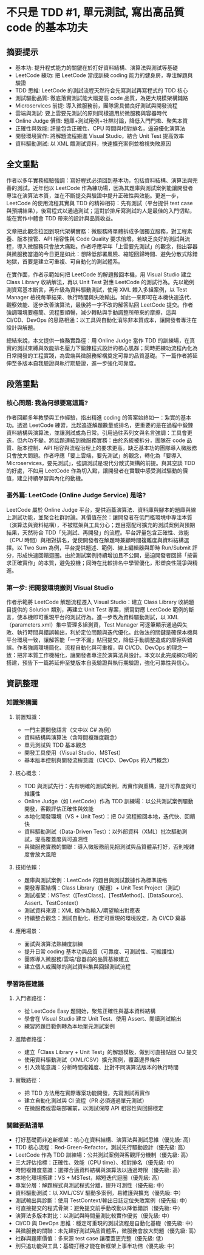 # 不只是 TDD #1, 單元測試, 寫出高品質 code 的基本功夫

## 摘要提示
- 基本功: 提升程式能力的關鍵在於打好資料結構、演算法與測試等基礎
- LeetCode 練功: 把 LeetCode 當成訓練 coding 能力的健身房，專注解題與驗證
- TDD 思維: LeetCode 的測試流程天然符合先寫測試再寫程式的 TDD 核心
- 測試驅動品質: 徹底落實測試能大幅提高 code 品質，為更大規模架構鋪路
- Microservices 前提: 導入微服務前，團隊需具備良好測試與開發流程
- 雲端與測試: 要上雲要先測試的原則同樣適用於微服務與容器時代
- Online Judge 價值: 題庫+測試用例+社群討論，降低入門門檻、聚焦本質
- 正確性與效能: 評量包含正確性、CPU 時間與相對排名，逼迫優化演算法
- 開發環境實作: 將解題流程搬進 Visual Studio，結合 Unit Test 提高效率
- 資料驅動測試: 以 XML 餵測試資料，快速擴充案例並檢視失敗原因

## 全文重點
作者以多年實務經驗強調：寫好程式必須回到基本功，包括資料結構、演算法與完善的測試。近年他以 LeetCode 作為練功場，因為其題庫與測試案例能讓開發者專注在演算法本質，並在不斷提交與驗證中提升正確性與效能。更進一步，LeetCode 的使用流程其實與 TDD 的精神相符：先有測試（平台提供 test case 與預期結果），後寫程式以通過測試；這對於排斥寫測試的人是最佳的入門切點，能在實作中體會 TDD 帶來的設計與品質收益。

文章把此觀念拉回到現代架構實務：微服務將單體拆成多個獨立服務，對工程素養、版本控管、API 相容性與 Code Quality 要求倍增。若缺乏良好的測試與流程，導入微服務只會放大痛點。作者呼應早年「上雲要先測試」的觀念，指出容器與微服務當道的今日更是如此：想降低部署風險、縮短回歸時間、避免分散式除錯地獄，首要是建立可重複、可自動化的測試體系。

在實作面，作者示範如何把 LeetCode 的解題搬回本機，用 Visual Studio 建立 Class Library 收納解法，再以 Unit Test 對應 LeetCode 的測試行為。先以範例測資寫基本斷言，再升級為資料驅動測試，使用 XML 餵入多組案例，以 Test Manager 檢視每筆結果、執行時間與失敗輸出。如此一來即可在本機快速迭代、觀察效能、逐步改善演算法，最後將一字不改的解答貼回 LeetCode 提交。作者強調環境要極簡、流程要順暢，減少轉貼與手動調整所帶來的摩擦，這與 CI/CD、DevOps 的思路相通：以工具與自動化消除非本質成本，讓開發者專注在設計與解題。

總結來說，本文提供一條務實路徑：用 Online Judge 當作 TDD 的訓練場，在真實的測試束縛與效能排名壓力下鍛鍊程式設計的核心肌群；同時把練功流程內化為日常開發的工程實踐，為雲端與微服務架構奠定可靠的品質基礎。下一篇作者將延伸至多版本自我驗證與執行期驗證，進一步強化可靠度。

## 段落重點
### 核心問題: 我為何想要寫這篇?
作者回顧多年教學與工作經驗，指出精進 coding 的答案始終如一：紮實的基本功。透過 LeetCode 練習，比起追逐解題數量或排名，更重要的是在過程中鍛鍊資料結構與演算法，並讓測試成為日常。引用過往系列文與名言強調：工具會更迭，但內功不變。將話題連結到微服務實務：由於系統被拆分，團隊在 code 品質、版本控制、API 相容與流程治理上的要求更高，缺乏基本功的團隊導入微服務只會放大問題。作者呼應「要上雲端，要先測試」的觀念，轉化為「要導入 Microservices，要先測試」，強調測試是現代分散式架構的前提。與其空談 TDD 的好處，不如用 LeetCode 作為切入點，讓開發者在實戰中感受測試驅動的價值，建立持續學習與內化的動機。

### 番外篇: LeetCode (Online Judge Service) 是啥?
LeetCode 屬於 Online Judge 平台，提供涵蓋演算法、資料庫與腳本的題庫與線上測試功能，並聚合社群討論。其價值在於：讓開發者在低門檻環境中專注本質（演算法與資料結構），不被框架與工具分心；題目搭配可擴充的測試案例與預期結果，天然符合 TDD「先測試、再開發」的流程。平台評量包含正確性、效能（CPU 時間）與相對排名，促使開發者在解題時兼顧時間複雜度與資料結構選擇。以 Two Sum 為例，平台提供題述、範例、線上編輯器與即時 Run/Submit 評分，形成快速回饋迴圈。由於測試案例持續增加且不公開，逼迫開發者回歸「按需求正確實作」的本質，避免投機；同時在比較排名中學習優化，形塑良性競爭與精進。

### 第一步: 把開發環境搬到 Visual Studio
作者示範將 LeetCode 解題流程遷入 Visual Studio：建立 Class Library 收納題目提供的 Solution 類別，再建立 Unit Test 專案，撰寫對應 LeetCode 範例的斷言，使本機即可重現平台的測試行為。進一步改為資料驅動測試，以 XML （parameters.xml）集中管理多組測資，Test Manager 可逐筆顯示通過與失敗、執行時間與錯誤輸出，利於定位問題與迭代優化。此做法的關鍵是確保本機與平台環境一致，讓解答能「一字不漏」貼回提交，降低手動調整造成的摩擦與錯誤。作者強調環境簡化、流程自動化與可重複，與 CI/CD、DevOps 的理念一致：把非本質工作機械化，讓開發者專注於演算法與設計。本文以此完成練功場的搭建，預告下一篇將延伸至雙版本自我驗證與執行期驗證，強化可靠性與信心。

## 資訊整理

### 知識架構圖
1. 前置知識：
   - 一門主要開發語言（文中以 C# 為例）
   - 資料結構與演算法（含時間複雜度觀念）
   - 單元測試與 TDD 基本觀念
   - 開發工具使用（Visual Studio、MSTest）
   - 基本版本控制與開發流程意識（CI/CD、DevOps 的入門概念）

2. 核心概念：
   - TDD 與測試先行：先有明確的測試案例，再實作與重構，提升可靠度與可維護性
   - Online Judge（如 LeetCode）作為 TDD 訓練場：以公共測試案例驅動開發，客觀評估正確性與效能
   - 本地化開發環境（VS + Unit Test）：把 OJ 流程搬回本地，迭代快、回饋快
   - 資料驅動測試（Data-Driven Test）：以外部資料（XML）批次驅動測試，提高覆蓋度與可追溯性
   - 與微服務實務的關聯：導入微服務前先把測試與品質體系打好，否則複雜度會放大風險

3. 技術依賴：
   - 題庫與測試案例：LeetCode 的題目與測試數據作為標準規格
   - 開發專案結構：Class Library（解題）+ Unit Test Project（測試）
   - 測試框架：MSTest（[TestClass]、[TestMethod]、[DataSource]、Assert、TestContext）
   - 測試資料來源：XML 檔作為輸入/期望輸出對應表
   - 持續整合觀念：測試自動化、穩定可重現的環境設定，為 CI/CD 奠基

4. 應用場景：
   - 面試與演算法熟練度訓練
   - 提升日常 coding 基本功與品質（可靠度、可測試性、可維護性）
   - 團隊導入微服務/雲端/容器前的品質基線建立
   - 建立個人或團隊的測試資料集與回歸測試流程

### 學習路徑建議
1. 入門者路徑：
   - 從 LeetCode Easy 題開始，聚焦正確性與基本資料結構
   - 學會在 Visual Studio 建立 Unit Test、使用 Assert、閱讀測試輸出
   - 練習將題目範例轉為本地單元測試案例

2. 進階者路徑：
   - 建立「Class Library + Unit Test」的解題模板，做到可直接貼回 OJ 提交
   - 使用資料驅動測試（XML/CSV）擴充案例，覆蓋邊界條件
   - 引入效能意識：分析時間複雜度、比對不同演算法版本的執行時間

3. 實戰路徑：
   - 把 TDD 方法用在實際專案功能開發，先寫測試再實作
   - 建立自動化測試與 CI 流程（PR 必須通過單元測試）
   - 在微服務或雲端部署前，以測試保障 API 相容性與回歸穩定

### 關鍵要點清單
- 打好基礎而非追新框架：核心在資料結構、演算法與測試思維（優先級: 高）
- TDD 核心流程：Red-Green-Refactor，測試先行驅動設計（優先級: 高）
- LeetCode 作為 TDD 訓練場：公共測試案例與客觀評分機制（優先級: 高）
- 三大評估指標：正確性、效能（CPU time）、相對排名（優先級: 中）
- 時間複雜度意識：選擇合適資料結構與演算法以通過時限（優先級: 高）
- 本地化環境搭建：VS + MSTest，縮短迭代迴圈（優先級: 高）
- 專案分層：解題程式與測試程式分離，提升可測性（優先級: 中）
- 資料驅動測試：以 XML/CSV 驅動多案例，易維護與擴充（優先級: 中）
- 測試輸出與診斷：使用 TestContext/輸出日誌定位失敗案例（優先級: 中）
- 可直接提交的程式骨架：避免提交前手動改動以降低錯誤（優先級: 中）
- 演算法多版本對比：以測試與時間量測比較實作優劣（優先級: 中）
- CI/CD 與 DevOps 思維：穩定可重現的測試流程是自動化基礎（優先級: 中）
- 與微服務的關聯：未先建好測試與品質體系，微服務會放大問題（優先級: 高）
- 社群與題庫價值：多來源 test case 讓覆蓋更完整（優先級: 低）
- 別只追功能與工具：基礎打穩才能在新框架上事半功倍（優先級: 中）